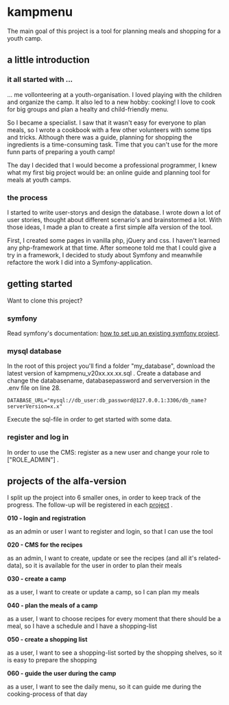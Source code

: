 # kampmenu
The main goal of this project is a tool for planning meals and shopping for a youth camp.

## a little introduction

### it all started with ...
... me vollonteering at a youth-organisation. I loved playing with the children and organize the camp. It also led to a new hobby: cooking! I love to cook for big groups and plan a healty and child-friendly menu.

So I became a specialist. I saw that it wasn't easy for everyone to plan meals, so I wrote a cookbook with a few other volunteers with some tips and tricks. Although there was a guide, planning for shopping the ingredients is a time-consuming task. Time that you can't use for the more funn parts of preparing a youth camp!

The day I decided that I would become a professional programmer, I knew what my first big project would be: an online guide and planning tool for meals at youth camps.

### the process
I started to write user-storys and design the database.
I wrote down a lot of user stories, thought about different scenario's and brainstormed a lot.
With those ideas, I made a plan to create a first simple alfa version of the tool.

First, I created some pages in vanilla php, jQuery and css. I haven't learned any php-framework at that time.
After someone told me that I could give a try in a framework, I decided to study about Symfony and meanwhile refactore the work I did into a Symfony-application.

## getting started
Want to clone this project?

### symfony
Read symfony's documentation: [how to set up an existing symfony project](https://symfony.com/doc/current/setup.html#setting-up-an-existing-symfony-project).

### mysql database
In the root of this project you'll find a folder "my_database", download the latest version of kampmenu_v20xx.xx.xx.sql . Create a database and change the databasename, databasepassword and serverversion in the .env file on line 28.
```
DATABASE_URL="mysql://db_user:db_password@127.0.0.1:3306/db_name?serverVersion=x.x"
```
Execute the sql-file in order to get started with some data.

### register and log in
In order to use the CMS: register as a new user and change your role to ["ROLE_ADMIN"] .
  
## projects of the alfa-version
I split up the project into 6 smaller ones, in order to keep track of the progress.
The follow-up will be registered in each [project](../../projects) .

**010 - login and registration**

as an admin or user I want to register and login, so that I can use the tool

**020 - CMS for the recipes**

as an admin, I want to create, update or see the recipes (and all it's related-data), so it is available for the user in order to plan their meals

**030 - create a camp**

as a user, I want to create or update a camp, so I can plan my meals

**040 - plan the meals of a camp**

as a user, I want to choose recipes for every moment that there should be a meal, so I have a schedule and I have a shopping-list

**050 - create a shopping list**

as a user, I want to see a shopping-list sorted by the shopping shelves, so it is easy to prepare the shopping

**060 - guide the user during the camp**

as a user, I want to see the daily menu, so it can guide me during the cooking-process of that day
